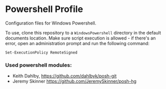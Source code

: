 Powershell Profile
==================

Configuration files for Windows Powershell.

To use, clone this repository to a `WindowsPowershell` directory in the default documents location. Make sure script execution is allowed - if there's an error, open an administration prompt and run the following command:

    Set-ExecutionPolicy RemoteSigned

### Used powershell modules:

 - Keith Dahlby, https://github.com/dahlbyk/posh-git
 - Jeremy Skinner https://github.com/JeremySkinner/posh-hg